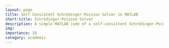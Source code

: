 ```yaml
---
layout: page
title: Self Consistent Schrödinger-Poisson Solver in MATLAB
short-title: Schrödinger-Poisson Solver
description: A simple MATLAB code of a self-consistent Schrödinger-Poisson Solver
img: 
importance: 10
category: academic
---
```

